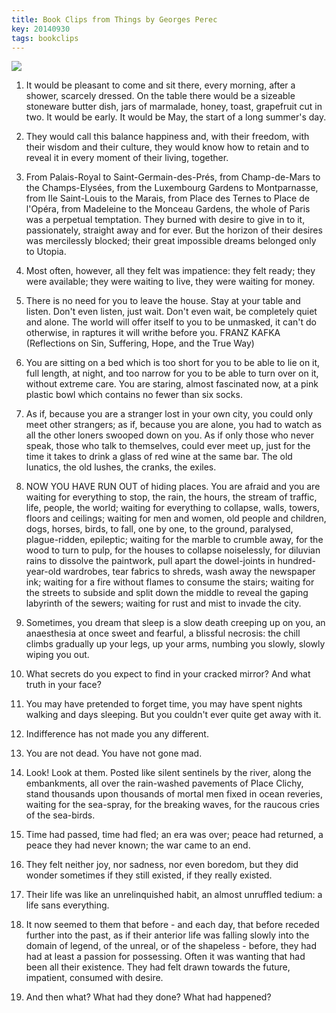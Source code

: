 ```yaml
---
title: Book Clips from Things by Georges Perec
key: 20140930
tags: bookclips
---
```


![](https://img1.doubanio.com/view/subject/l/public/s28322907.jpg)


1. It would be pleasant to come and sit there, every morning, after a shower, scarcely dressed. On the table there would be a sizeable stoneware butter dish, jars of marmalade, honey, toast, grapefruit cut in two. It would be early. It would be May, the start of a long summer's day.

2. They would call this balance happiness and, with their freedom, with their wisdom and their culture, they would know how to retain and to reveal it in every moment of their living, together.

3. From Palais-Royal to Saint-Germain-des-Prés, from Champ-de-Mars to the Champs-Elysées, from the Luxembourg Gardens to Montparnasse, from Ile Saint-Louis to the Marais, from Place des Ternes to Place de l'Opéra, from Madeleine to the Monceau Gardens, the whole of Paris was a perpetual temptation. They burned with desire to give in to it, passionately, straight away and for ever. But the horizon of their desires was mercilessly blocked; their great impossible dreams belonged only to Utopia.

<!--more-->

4. Most often, however, all they felt was impatience: they felt ready; they were available; they were waiting to live, they were waiting for money.

5. There is no need for you to leave the house. Stay at your table and listen. Don't even listen, just wait. Don't even wait, be completely quiet and alone. The world will offer itself to you to be unmasked, it can't do otherwise, in raptures it will writhe before you. FRANZ KAFKA (Reflections on Sin, Suffering, Hope, and the True Way)

6. You are sitting on a bed which is too short for you to be able to lie on it, full length, at night, and too narrow for you to be able to turn over on it, without extreme care. You are staring, almost fascinated now, at a pink plastic bowl which contains no fewer than six socks.

7. As if, because you are a stranger lost in your own city, you could only meet other strangers; as if, because you are alone, you had to watch as all the other loners swooped down on you. As if only those who never speak, those who talk to themselves, could ever meet up, just for the time it takes to drink a glass of red wine at the same bar. The old lunatics, the old lushes, the cranks, the exiles.

8. NOW YOU HAVE RUN OUT of hiding places. You are afraid and you are waiting for everything to stop, the rain, the hours, the stream of traffic, life, people, the world; waiting for everything to collapse, walls, towers, floors and ceilings; waiting for men and women, old people and children, dogs, horses, birds, to fall, one by one, to the ground, paralysed, plague-ridden, epileptic; waiting for the marble to crumble away, for the wood to turn to pulp, for the houses to collapse noiselessly, for diluvian rains to dissolve the paintwork, pull apart the dowel-joints in hundred-year-old wardrobes, tear fabrics to shreds, wash away the newspaper ink; waiting for a fire without flames to consume the stairs; waiting for the streets to subside and split down the middle to reveal the gaping labyrinth of the sewers; waiting for rust and mist to invade the city.

9. Sometimes, you dream that sleep is a slow death creeping up on you, an anaesthesia at once sweet and fearful, a blissful necrosis: the chill climbs gradually up your legs, up your arms, numbing you slowly, slowly wiping you out.

10. What secrets do you expect to find in your cracked mirror? And what truth in your face?

11. You may have pretended to forget time, you may have spent nights walking and days sleeping. But you couldn't ever quite get away with it.

12. Indifference has not made you any different.

13. You are not dead. You have not gone mad.

14. Look! Look at them. Posted like silent sentinels by the river, along the embankments, all over the rain-washed pavements of Place Clichy, stand thousands upon thousands of mortal men fixed in ocean reveries, waiting for the sea-spray, for the breaking waves, for the raucous cries of the sea-birds.

15. Time had passed, time had fled; an era was over; peace had returned, a peace they had never known; the war came to an end.

16. They felt neither joy, nor sadness, nor even boredom, but they did wonder sometimes if they still existed, if they really existed.

17. Their life was like an unrelinquished habit, an almost unruffled tedium: a life sans everything.

18. It now seemed to them that before - and each day, that before receded further into the past, as if their anterior life was falling slowly into the domain of legend, of the unreal, or of the shapeless - before, they had had at least a passion for possessing. Often it was wanting that had been all their existence. They had felt drawn towards the future, impatient, consumed with desire.

19. And then what? What had they done? What had happened?
